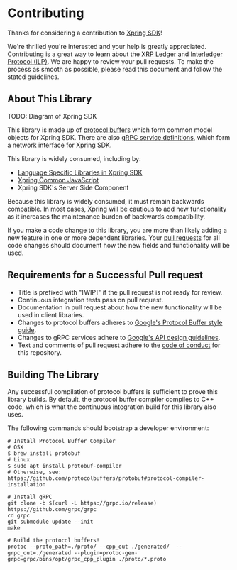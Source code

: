 # Contributing

Thanks for considering a contribution to [Xpring SDK](https://github.com/xpring-eng/xpring-sdk)!

We're thrilled you're interested and your help is greatly appreciated. Contributing is a great way to learn about the [XRP Ledger](https://xrpl.org) and [Interledger Protocol (ILP)](https://interledger.org/). We are happy to review your pull requests. To make the process as smooth as possible, please read this document and follow the stated guidelines.

## About This Library

TODO: Diagram of Xpring SDK

This library is made up of [protocol buffers](https://developers.google.com/protocol-buffers) which form common model objects for Xpring SDK. There are also [gRPC service definitions](https://grpc.io), which form a network interface for  Xpring SDK.

This library is widely consumed, including by:
- [Language Specific Libraries in Xpring SDK](https://github.com/xpring-eng/xpring-sdk#client-side-libraries)
- [Xpring Common JavaScript](https://github.com/xpring-eng/xpring-common-js)
- Xpring SDK's Server Side Component


Because this library is widely consumed, it must remain backwards compatible. In most cases, Xpring will be cautious to add new functionality as it increases the maintenance burden of backwards compatibility. 

If you make a code change to this library, you are more than likely adding a new feature in one or more dependent libraries. Your [pull requests](#requirements-for-a-successful-pull-request) for all code changes should document how the new fields and functionality will be used.

## Requirements for a Successful Pull request

- Title is prefixed with "[WIP]" if the pull request is not ready for review.
- Continuous integration tests pass on pull request.
- Documentation in pull request about how the new functionality will be used in client libraries.
- Changes to protocol buffers adheres to [Google's Protocol Buffer style guide](https://developers.google.com/protocol-buffers/docs/style).
- Changes to gRPC services adhere to [Google's API design guidelines](https://cloud.google.com/apis/design/).
- Text and comments of pull request adhere to the [code of conduct](CODE_OF_CONDUCT.md) for this repository.

## Building The Library

Any successful compilation of protocol buffers is sufficient to prove this library builds. By default, the protocol buffer compiler compiles to C++ code, which is what the continuous integration build for this library also uses.

The following commands should bootstrap a developer environment:
```
# Install Protocol Buffer Compiler
# OSX
$ brew install protobuf
# Linux
$ sudo apt install protobuf-compiler
# Otherwise, see: https://github.com/protocolbuffers/protobuf#protocol-compiler-installation

# Install gRPC
git clone -b $(curl -L https://grpc.io/release) https://github.com/grpc/grpc
cd grpc
git submodule update --init
make

# Build the protocol buffers!
protoc --proto_path=./proto/ --cpp_out ./generated/  --grpc_out=./generated --plugin=protoc-gen-grpc=grpc/bins/opt/grpc_cpp_plugin ./proto/*.proto
```
